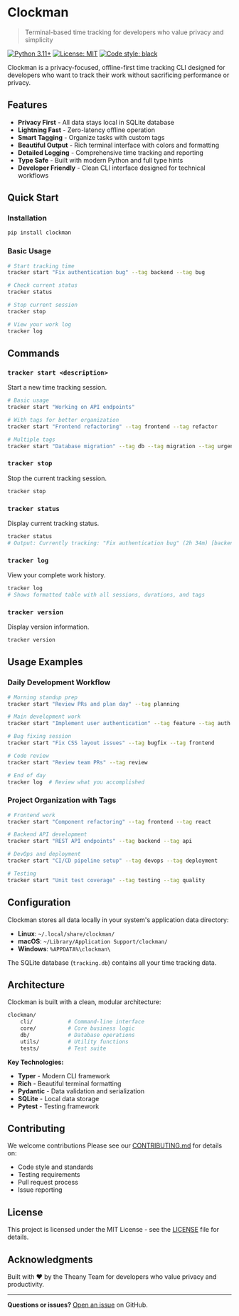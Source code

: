 # Clockman

> Terminal-based time tracking for developers who value privacy and simplicity

[![Python 3.11+](https://img.shields.io/badge/python-3.11+-blue.svg)](https://www.python.org/downloads/)
[![License: MIT](https://img.shields.io/badge/License-MIT-yellow.svg)](https://opensource.org/licenses/MIT)
[![Code style: black](https://img.shields.io/badge/code%20style-black-000000.svg)](https://github.com/psf/black)

Clockman is a privacy-focused, offline-first time tracking CLI designed for developers who want to track their work without sacrificing performance or privacy.

## Features

- **Privacy First** - All data stays local in SQLite database
- **Lightning Fast** - Zero-latency offline operation
- **Smart Tagging** - Organize tasks with custom tags
- **Beautiful Output** - Rich terminal interface with colors and formatting
- **Detailed Logging** - Comprehensive time tracking and reporting
- **Type Safe** - Built with modern Python and full type hints
- **Developer Friendly** - Clean CLI interface designed for technical workflows

## Quick Start

### Installation

```bash
pip install clockman
```

### Basic Usage

```bash
# Start tracking time
tracker start "Fix authentication bug" --tag backend --tag bug

# Check current status
tracker status

# Stop current session
tracker stop

# View your work log
tracker log
```

## Commands

### `tracker start <description>`

Start a new time tracking session.

```bash
# Basic usage
tracker start "Working on API endpoints"

# With tags for better organization
tracker start "Frontend refactoring" --tag frontend --tag refactor

# Multiple tags
tracker start "Database migration" --tag db --tag migration --tag urgent
```

### `tracker stop`

Stop the current tracking session.

```bash
tracker stop
```

### `tracker status`

Display current tracking status.

```bash
tracker status
# Output: Currently tracking: "Fix authentication bug" (2h 34m) [backend, bug]
```

### `tracker log`

View your complete work history.

```bash
tracker log
# Shows formatted table with all sessions, durations, and tags
```

### `tracker version`

Display version information.

```bash
tracker version
```

## Usage Examples

### Daily Development Workflow

```bash
# Morning standup prep
tracker start "Review PRs and plan day" --tag planning

# Main development work
tracker start "Implement user authentication" --tag feature --tag auth

# Bug fixing session
tracker start "Fix CSS layout issues" --tag bugfix --tag frontend

# Code review
tracker start "Review team PRs" --tag review

# End of day
tracker log  # Review what you accomplished
```

### Project Organization with Tags

```bash
# Frontend work
tracker start "Component refactoring" --tag frontend --tag react

# Backend API development
tracker start "REST API endpoints" --tag backend --tag api

# DevOps and deployment
tracker start "CI/CD pipeline setup" --tag devops --tag deployment

# Testing
tracker start "Unit test coverage" --tag testing --tag quality
```

## Configuration

Clockman stores all data locally in your system's application data directory:

- **Linux**: `~/.local/share/clockman/`
- **macOS**: `~/Library/Application Support/clockman/`
- **Windows**: `%APPDATA%\clockman\`

The SQLite database (`tracking.db`) contains all your time tracking data.

## Architecture

Clockman is built with a clean, modular architecture:

```bash
clockman/
    cli/           # Command-line interface
    core/          # Core business logic
    db/            # Database operations
    utils/         # Utility functions
    tests/         # Test suite
```

**Key Technologies:**

- **Typer** - Modern CLI framework
- **Rich** - Beautiful terminal formatting
- **Pydantic** - Data validation and serialization
- **SQLite** - Local data storage
- **Pytest** - Testing framework

## Contributing

We welcome contributions Please see our [CONTRIBUTING.md](CONTRIBUTING.md) for details on:

- Code style and standards
- Testing requirements
- Pull request process
- Issue reporting

## License

This project is licensed under the MIT License - see the [LICENSE](LICENSE) file for details.

## Acknowledgments

Built with ❤️ by the Theany Team for developers who value privacy and productivity.

---

**Questions or issues?** [Open an issue](https://github.com/theany-org/clockman/issues) on GitHub.
